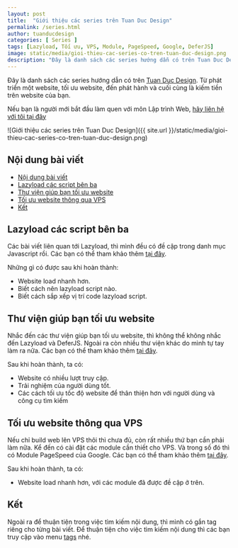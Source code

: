 ```yaml
---
layout: post
title:  "Giới thiệu các series trên Tuan Duc Design"
permalink: /series.html
author: tuanducdesign
categories: [ Series ]
tags: [Lazyload, Tối ưu, VPS, Module, PageSpeed, Google, DeferJS]
image: static/media/gioi-thieu-cac-series-co-tren-tuan-duc-design.png
description: "Đây là danh sách các series hướng dẫn có trên Tuan Duc Design. Từ phát triển một website, tối ưu website, đến phát hành và cuối cùng là kiếm tiền trên website của bạn."
---
```


Đây là danh sách các series hướng dẫn có trên [Tuan Duc Design](https://tuanducdesign.com/). Từ phát triển một website, tối ưu website, đến phát hành và cuối cùng là kiếm tiền trên website của bạn.

Nếu bạn là người mới bắt đầu làm quen với môn Lập trình Web, [hãy liên hệ với tôi tại đây](https://tuanducdesign.com/pages/contacts/)

![Giới thiệu các series trên Tuan Duc Design]({{ site.url }}/static/media/gioi-thieu-cac-series-co-tren-tuan-duc-design.png)

## Nội dung bài viết

- [Nội dung bài viết](#nội-dung-bài-viết)
- [Lazyload các script bên ba](#lazyload-các-script-bên-ba)
- [Thư viện giúp bạn tối ưu website](#thư-viện-giúp-bạn-tối-ưu-website)
- [Tối ưu website thông qua VPS](#tối-ưu-website-thông-qua-vps)
- [Kết](#kết)

## Lazyload các script bên ba

Các bài viết liên quan tới Lazyload, thì mình đều có đề cập trong danh mục Javascript rồi. Các bạn có thể tham khảo thêm [tại đây](https://tuanducdesign.com/category#javascript).

Những gì có được sau khi hoàn thành:

- Website load nhanh hơn.
- Biết cách nên lazyload script nào.
- Biết cách sắp xếp vị trí code lazyload script.

## Thư viện giúp bạn tối ưu website

Nhắc đến các thư viện giúp bạn tối ưu website, thì không thể không nhắc đến Lazyload và DeferJS. Ngoài ra còn nhiều thư viện khác do mình tự tay làm ra nữa. Các bạn có thể tham khảo thêm [tại đây](https://tuanducdesign.com/category#library).

Sau khi hoàn thành, ta có:

- Website có nhiều lượt truy cập.
- Trải nghiệm của người dùng tốt.
- Các cách tối ưu tốc độ website để thân thiện hơn với người dùng và công cụ tìm kiếm

## Tối ưu website thông qua VPS

Nếu chỉ build web lên VPS thôi thì chưa đủ, còn rất nhiều thứ bạn cần phải làm nữa. Kể đến có cài đặt các module cần thiết cho VPS. Và trong số đó thì có Module PageSpeed của Google. Các bạn có thể tham khảo thêm [tại đây](https://tuanducdesign.com/category#vps).

Sau khi hoàn thành, ta có:

- Website load nhanh hơn, với các module đã được đề cập ở trên.

## Kết

Ngoài ra để thuận tiện trong việc tìm kiếm nội dung, thì mình có gắn tag riêng cho từng bài viết. Để thuận tiện cho việc tìm kiếm nội dung thì các bạn truy cập vào menu [tags](https://tuanducdesign.com/tags/) nhé.
